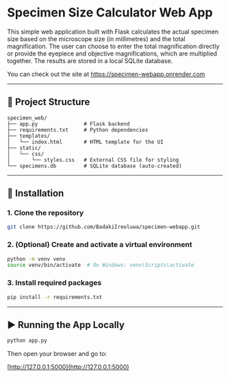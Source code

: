 # Specimen Size Calculator Web App

This simple web application built with Flask calculates the actual specimen size based on the microscope size (in millimetres) and the total magnification. The user can choose to enter the total magnification directly or provide the eyepiece and objective magnifications, which are multiplied together. The results are stored in a local SQLite database.

You can check out the site at https://specimen-webapp.onrender.com

---

## 📁 Project Structure

```
specimen_web/
├── app.py               # Flask backend
├── requirements.txt     # Python dependencies
├── templates/
│   └── index.html       # HTML template for the UI
├── static/
│   └── css/
│       └── styles.css   # External CSS file for styling
└── specimens.db         # SQLite database (auto-created)
```

---

## 🚀 Installation

### 1. Clone the repository

```bash
git clone https://github.com/BadakiIreoluwa/specimen-webapp.git
```

### 2. (Optional) Create and activate a virtual environment

```bash
python -m venv venv
source venv/bin/activate  # On Windows: venv\Scripts\activate
```

### 3. Install required packages

```bash
pip install -r requirements.txt
```

---

## ▶️ Running the App Locally

```bash
python app.py
```

Then open your browser and go to:

[http://127.0.0.1:5000](http://127.0.0.1:5000)
